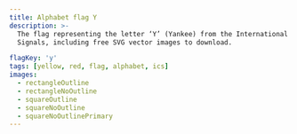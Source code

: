 ```yaml
---
title: Alphabet flag Y
description: >-
  The flag representing the letter ‘Y’ (Yankee) from the International Code of
  Signals, including free SVG vector images to download.

flagKey: 'y'
tags: [yellow, red, flag, alphabet, ics]
images:
  - rectangleOutline
  - rectangleNoOutline
  - squareOutline
  - squareNoOutline
  - squareNoOutlinePrimary
---
```

